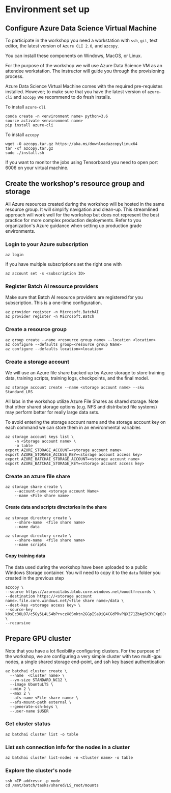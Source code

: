 # Environment set up

## Configure Azure Data Science Virtual Machine
To participate in the workshop you need a workstation with  `ssh`, `git`, text editor, the latest version of `Azure CLI 2.0`, and `azcopy`. 

You can install these components on Windows, MacOS, or Linux. 

For the purpose of the workshop we will use Azure Data Science VM as an attendee workstation. The instructor will guide you through the provisioning process.

Azure Data Science Virtual Machine comes with the required pre-requistes installed. However; to make sure that you have the latest version of `azure-cli` and `azcopy` we recommend to do fresh installs.

To install `azure-cli`
```
conda create -n <environment name> python=3.6 
source activate <environment name>
pip install azure-cli
```
To install `azcopy`

```
wget -O azcopy.tar.gz https://aka.ms/downloadazcopylinux64
tar -xf azcopy.tar.gz
sudo ./install.sh
```

If you want to monitor the jobs using Tensorboard you need to open port 6006 on your virtual machine.

## Create the workshop's resource group and storage
All Azure resources created during the workshop will be hosted in the same resource group. It will simplify navigation and clean-up. This streamlined approach will work well for the workshop but does not represent the best practice for more complex production deployments. Refer to you organization's Azure guidance when setting up production grade environments.


### Login to your Azure subscription
```
az login
```
If you have multiple subscriptions set the right one with
```
az account set -s <subscription ID>
```
### Register Batch AI resource providers
Make sure that Batch AI resource providers are registered for you subscription. This is a one-time configuration.
```
az provider register -n Microsoft.BatchAI
az provider register -n Microsoft.Batch
```
### Create a resource group

```
az group create --name <resource group name> --location <location>
az configure --defaults group=<resource group Name>
az configure --defaults location=<location>
```

### Create a storage account 
We will use an Azure file share backed up by  Azure storage to store training data, training scripts, training logs, checkpoints, and the final model.
```
az storage account create --name <storage account name> --sku Standard_LRS
```
All labs in the workshop utilize Azure File Shares as shared storage. Note that other shared storage options (e.g. NFS and distributed file systems) may perform better for really large data sets.

To avoid entering the storage account name and the storage account key on each command we can store them in an environmental variables

```
az storage account keys list \
    -n <Storage account name> \
    -o table
export AZURE_STORAGE_ACCOUNT=<storage account name>
export AZURE_STORAGE_ACCESS_KEY=<storage account access key>
export AZURE_BATCHAI_STORAGE_ACCOUNT=<storage account name>
export AZURE_BATCHAI_STORAGE_KEY=<storage account access key>

```


### Create an azure file share
```
az storage share create \
    --account-name <storage account Name> 
    --name <File share name>
```

#### Create data and scripts directories in the share
```
az storage directory create \
    --share-name  <file share name>
    --name data
    
az storage directory create \
    --share-name  <file share name>
    --name scripts
```

#### Copy training data
The data used during the workshop have been uploaded to a public Windows Storage container. You will need to copy it to the `data` folder you created in the previous step



```
azcopy \
--source https://azureailabs.blob.core.windows.net/woodtfrecords \
--destination https://<storage account name>.file.core.windows.net/<file share name>/data \
--dest-key <storage access key> \
--source-key k0sEc3OL07/c5Gy5L4LS4bPrvczX8Smktn2GGpISa9iQ4CGdPRvPQXZ71ZbAg5K3YCXpBJnk1kV/+ZahmO2KCA== \
--recursive
```

## Prepare GPU cluster

Note that you have a lot flexibility configuring clusters. For the purpose of the workshop, we are configuring a very simple cluster with two multi-gpu nodes, a single shared storage end-point, and ssh key based authentication

```
az batchai cluster create \
  --name  <Cluster name> \
  --vm-size STANDARD_NC12 \
  --image UbuntuLTS \
  --min 2 \
  --max 2 \
  --afs-name <File share name> \
  --afs-mount-path external \
  --generate-ssh-keys \
  --user-name $USER 
```

### Get cluster status
```
az batchai cluster list -o table
```

### List ssh connection info for the nodes in a cluster
```
az batchai cluster list-nodes -n <Cluster name> -o table
```

### Explore the cluster's node
```
ssh <IP address> -p node
cd /mnt/batch/tasks/shared/LS_root/mounts
```

